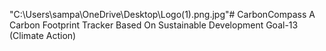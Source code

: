 "C:\Users\sampa\OneDrive\Desktop\Logo(1).png.jpg"# CarbonCompass
A Carbon Footprint Tracker Based On Sustainable Development Goal-13 (Climate Action)

